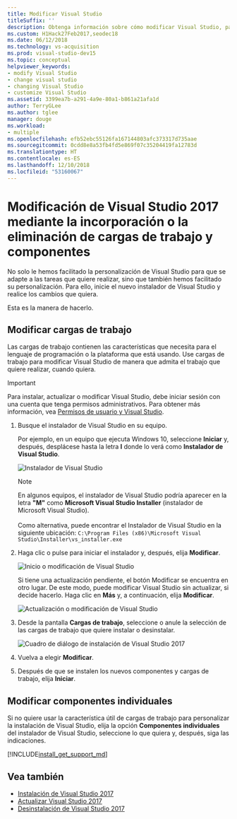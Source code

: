 ```yaml
---
title: Modificar Visual Studio
titleSuffix: ''
description: Obtenga información sobre cómo modificar Visual Studio, paso a paso.
ms.custom: H1Hack27Feb2017,seodec18
ms.date: 06/12/2018
ms.technology: vs-acquisition
ms.prod: visual-studio-dev15
ms.topic: conceptual
helpviewer_keywords:
- modify Visual Studio
- change visual studio
- changing Visual Studio
- customize Visual Studio
ms.assetid: 3399ea7b-a291-4a9e-80a1-b861a21afa1d
author: TerryGLee
ms.author: tglee
manager: douge
ms.workload:
- multiple
ms.openlocfilehash: efb52ebc55126fa167144803afc373317d735aae
ms.sourcegitcommit: 0cdd8e8a53fb4fd5e869f07c35204419fa12783d
ms.translationtype: HT
ms.contentlocale: es-ES
ms.lasthandoff: 12/10/2018
ms.locfileid: "53160067"
---
```

# <a name="modify-visual-studio-2017-by-adding-or-removing-workloads-and-components"></a>Modificación de Visual Studio 2017 mediante la incorporación o la eliminación de cargas de trabajo y componentes

No solo le hemos facilitado la personalización de Visual Studio para que se adapte a las tareas que quiere realizar, sino que también hemos facilitado su personalización. Para ello, inicie el nuevo instalador de Visual Studio y realice los cambios que quiera.

Esta es la manera de hacerlo.

## <a name="modify-workloads"></a>Modificar cargas de trabajo

 Las cargas de trabajo contienen las características que necesita para el lenguaje de programación o la plataforma que está usando. Use cargas de trabajo para modificar Visual Studio de manera que admita el trabajo que quiere realizar, cuando quiera.

>[!IMPORTANT]
>Para instalar, actualizar o modificar Visual Studio, debe iniciar sesión con una cuenta que tenga permisos administrativos. Para obtener más información, vea [Permisos de usuario y Visual Studio](../ide/user-permissions-and-visual-studio.md).

1. Busque el instalador de Visual Studio en su equipo.

     Por ejemplo, en un equipo que ejecuta Windows 10, seleccione **Iniciar** y, después, desplácese hasta la letra **I** donde lo verá como **Instalador de Visual Studio**.

     ![Instalador de Visual Studio](media/vs2017-locate-the-visual-studio-installer.PNG "Encontrar el instalador de Microsoft Visual Studio")

     >[!NOTE]
     >En algunos equipos, el instalador de Visual Studio podría aparecer en la letra **"M"** como **Microsoft Visual Studio Installer** (instalador de Microsoft Visual Studio).<br/><br/> Como alternativa, puede encontrar el Instalador de Visual Studio en la siguiente ubicación: `C:\Program Files (x86)\Microsoft Visual Studio\Installer\vs_installer.exe`

2. Haga clic o pulse para iniciar el instalador y, después, elija **Modificar**.

     ![Inicio o modificación de Visual Studio](media/modify-visual-studio.png "Modificación de Visual Studio 2017")

     Si tiene una actualización pendiente, el botón Modificar se encuentra en otro lugar. De este modo, puede modificar Visual Studio sin actualizar, si decide hacerlo. Haga clic en **Más** y, a continuación, elija **Modificar**.

     ![Actualización o modificación de Visual Studio](media/modify-or-update-visual-studio.png "Actualización o modificación de Visual Studio 2017")

3. Desde la pantalla **Cargas de trabajo**, seleccione o anule la selección de las cargas de trabajo que quiere instalar o desinstalar.

    ![Cuadro de diálogo de instalación de Visual Studio 2017](media/vs2017-modify-workloads.PNG "Selección de una carga de trabajo en Visual Studio 2017")

4. Vuelva a elegir **Modificar**.

5. Después de que se instalen los nuevos componentes y cargas de trabajo, elija **Iniciar**.

## <a name="modify-individual-components"></a>Modificar componentes individuales

Si no quiere usar la característica útil de cargas de trabajo para personalizar la instalación de Visual Studio, elija la opción **Componentes individuales** del instalador de Visual Studio, seleccione lo que quiera y, después, siga las indicaciones.

[!INCLUDE[install_get_support_md](includes/install_get_support_md.md)]

## <a name="see-also"></a>Vea también

* [Instalación de Visual Studio 2017](install-visual-studio.md)
* [Actualizar Visual Studio 2017](update-visual-studio.md)
* [Desinstalación de Visual Studio 2017](uninstall-visual-studio.md)
